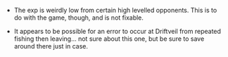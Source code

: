 - The exp is weirdly low from certain high levelled opponents. This is to do with the game, though, and is not fixable.

- It appears to be possible for an error to occur at Driftveil from repeated fishing then leaving... not sure about this one, but be sure to save around there just in case.
